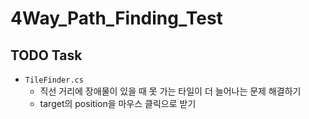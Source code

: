 # 4Way_Path_Finding_Test

## TODO Task
- `TileFinder.cs`
  - 직선 거리에 장애물이 있을 때 못 가는 타일이 더 늘어나는 문제 해결하기
  - target의 position을 마우스 클릭으로 받기
